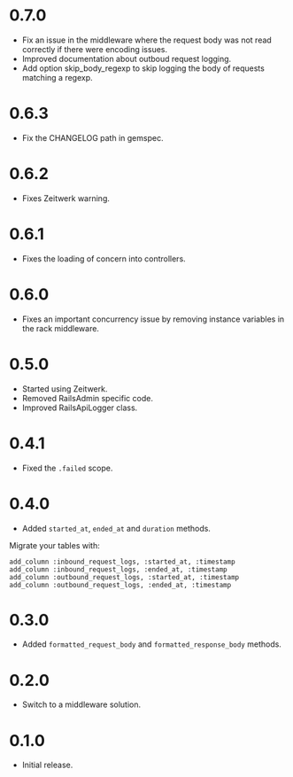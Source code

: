 # 0.7.0
* Fix an issue in the middleware where the request body was not read correctly if there were encoding issues.
* Improved documentation about outboud request logging.
* Add option skip_body_regexp to skip logging the body of requests matching a regexp.

# 0.6.3
* Fix the CHANGELOG path in gemspec.

# 0.6.2
* Fixes Zeitwerk warning.

# 0.6.1
* Fixes the loading of concern into controllers.

# 0.6.0
* Fixes an important concurrency issue by removing instance variables in the rack middleware.

# 0.5.0
* Started using Zeitwerk.
* Removed RailsAdmin specific code.
* Improved RailsApiLogger class.

# 0.4.1
* Fixed the `.failed` scope.

# 0.4.0
* Added `started_at`, `ended_at` and `duration` methods.

Migrate your tables with:

```
add_column :inbound_request_logs, :started_at, :timestamp
add_column :inbound_request_logs, :ended_at, :timestamp
add_column :outbound_request_logs, :started_at, :timestamp
add_column :outbound_request_logs, :ended_at, :timestamp
```


# 0.3.0
* Added `formatted_request_body` and `formatted_response_body` methods.

# 0.2.0
* Switch to a middleware solution.

# 0.1.0
* Initial release.
